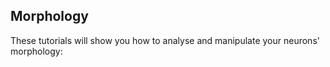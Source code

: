## Morphology

These tutorials will show you how to analyse and manipulate your neurons' morphology:
